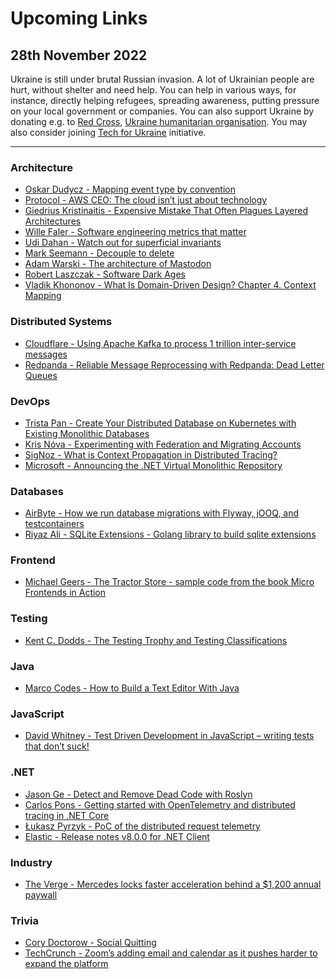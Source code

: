 # Upcoming Links

## 28th November 2022

Ukraine is still under brutal Russian invasion. A lot of Ukrainian people are hurt, without shelter and need help. You can help in various ways, for instance, directly helping refugees, spreading awareness, putting pressure on your local government or companies. You can also support Ukraine by donating e.g. to [Red Cross](https://redcross.org.ua/en/), [Ukraine humanitarian organisation](https://savelife.in.ua/en/donate/). You may also consider joining [Tech for Ukraine](https://techtotherescue.org/tech/tech-for-ukraine) initiative.

---

### Architecture
- [Oskar Dudycz - Mapping event type by convention](https://event-driven.io/en/how_to_map_event_type_by_convention/?utm_source=architecture_weekly)
- [Protocol - AWS CEO: The cloud isn’t just about technology](https://www.protocol.com/enterprise/aws-adam-selipsky-cloud)
- [Giedrius Kristinaitis - Expensive Mistake That Often Plagues Layered Architectures](https://levelup.gitconnected.com/expensive-mistake-that-often-plagues-layered-architectures-700d876afbb5)
- [Wille Faler - Software engineering metrics that matter](https://chaordic.io/blog/software-engineering-metrics-that-matter/)
- [Udi Dahan - Watch out for superficial invariants](https://udidahan.com/2014/11/16/watch-out-for-superficial-invariants/)
- [Mark Seemann - Decouple to delete](https://blog.ploeh.dk/2022/11/21/decouple-to-delete/)
- [Adam Warski - The architecture of Mastodon](https://softwaremill.com/the-architecture-of-mastodon/)
- [Robert Laszczak - Software Dark Ages](https://threedots.tech/post/software-dark-ages/)
- [Vladik Khononov - What Is Domain-Driven Design? Chapter 4. Context Mapping](https://www.oreilly.com/library/view/what-is-domain-driven/9781492057802/ch04.html)

### Distributed Systems
- [Cloudflare - Using Apache Kafka to process 1 trillion inter-service messages](https://blog.cloudflare.com/using-apache-kafka-to-process-1-trillion-messages/)
- [Redpanda - Reliable Message Reprocessing with Redpanda: Dead Letter Queues](https://redpanda.com/blog/reliable-message-processing-with-dead-letter-queue)

### DevOps
- [Trista Pan - Create Your Distributed Database on Kubernetes with Existing Monolithic Databases](https://www.infoq.com/articles/kubernetes-databases-apache-sharding-sphere/)
- [Kris Nóva - Experimenting with Federation and Migrating Accounts](https://medium.com/@kris-nova/experimenting-with-federation-and-migrating-accounts-eae61a688c3c)
- [SigNoz - What is Context Propagation in Distributed Tracing?](https://signoz.io/blog/context-propagation-in-distributed-tracing/)
- [Microsoft - Announcing the .NET Virtual Monolithic Repository](https://github.com/dotnet/announcements/issues/241)

### Databases
- [AirByte - How we run database migrations with Flyway, jOOQ, and testcontainers]([https://airbyte.com/blog/database-migrations-with-flyway-jooq-and-testcontainers](https://airbyte.com/blog/database-migrations-with-flyway-jooq-and-testcontainers))
- [Riyaz Ali - SQLite Extensions - Golang library to build sqlite extensions]([https://github.com/riyaz-ali/sqlite](https://github.com/riyaz-ali/sqlite))

### Frontend
- [Michael Geers - The Tractor Store - sample code from the book Micro Frontends in Action](https://github.com/naltatis/micro-frontends-in-action-code)

### Testing
- [Kent C. Dodds - The Testing Trophy and Testing Classifications](https://kentcdodds.com/blog/the-testing-trophy-and-testing-classifications)

### Java
- [Marco Codes - How to Build a Text Editor With Java](https://www.youtube.com/watch?v=kT4JYQi9w4w&list=PLIRBoI92yManB1eHCupZ6iG61qMTA9hWe)

### JavaScript
- [David Whitney - Test Driven Development in JavaScript – writing tests that don’t suck!](https://www.youtube.com/watch?v=D7LKslgwxmQ)

### .NET
- [Jason Ge - Detect and Remove Dead Code with Roslyn](https://jason-ge.medium.com/detect-and-remove-dead-code-with-roslyn-26e741b20d3c)
- [Carlos Pons - Getting started with OpenTelemetry and distributed tracing in .NET Core](https://www.mytechramblings.com/posts/getting-started-with-opentelemetry-and-dotnet-core/)
- [Łukasz Pyrzyk - PoC of the distributed request telemetry](https://github.com/lukasz-pyrzyk/opentelemetry-demo)
- [Elastic - Release notes v8.0.0 for .NET Client](https://www.elastic.co/guide/en/elasticsearch/client/net-api/current/release-notes-8.0.0.html)

### Industry
- [The Verge - Mercedes locks faster acceleration behind a $1,200 annual paywall](https://www.theverge.com/2022/11/23/23474969/mercedes-car-subscription-faster-acceleration-feature-price) 

### Trivia
- [Cory Doctorow - Social Quitting](https://doctorow.medium.com/social-quitting-1ce85b67b456)
- [TechCrunch - Zoom’s adding email and calendar as it pushes harder to expand the platform](https://techcrunch.com/2022/11/08/zooms-adding-email-and-calendar-as-it-pushes-hard-to-expand-the-platform)